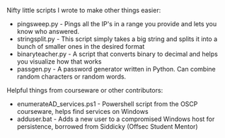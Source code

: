 Nifty little scripts I wrote to make other things easier:
* pingsweep.py - Pings all the IP's in a range you provide and lets you know who answered.
* stringsplit.py - This script simply takes a big string and splits it into a bunch of smaller ones in the desired format
* binaryteacher.py - A script that converts binary to decimal and helps you visualize how that works
* passgen.py - A password generator written in Python.  Can combine random characters or random words.

Helpful things from courseware or other contributors:
* enumerateAD_services.ps1 - Powershell script from the OSCP courseware, helps find services on Windows
* adduser.bat - Adds a new user to a compromised Windows host for persistence, borrowed from Siddicky (Offsec Student Mentor)
